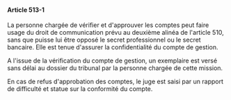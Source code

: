 #### Article 513-1

La personne chargée de vérifier et d'approuver les comptes peut faire usage du droit de communication prévu au deuxième alinéa de l'article 510, sans que puisse lui être opposé le secret professionnel ou le secret bancaire. Elle est tenue d'assurer la confidentialité du compte de gestion.

A l'issue de la vérification du compte de gestion, un exemplaire est versé sans délai au dossier du tribunal par la personne chargée de cette mission.

En cas de refus d'approbation des comptes, le juge est saisi par un rapport de difficulté et statue sur la conformité du compte.

